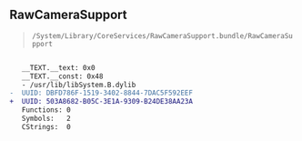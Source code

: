 ## RawCameraSupport

> `/System/Library/CoreServices/RawCameraSupport.bundle/RawCameraSupport`

```diff

   __TEXT.__text: 0x0
   __TEXT.__const: 0x48
   - /usr/lib/libSystem.B.dylib
-  UUID: DBFD786F-1519-3402-8844-7DAC5F592EEF
+  UUID: 503A8682-B05C-3E1A-9309-B24DE38AA23A
   Functions: 0
   Symbols:   2
   CStrings:  0

```
